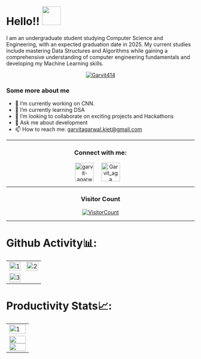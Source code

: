

 # Hello!! <img src="https://media.giphy.com/media/hVa6t0WpoDOk7Pxb7l/giphy.gif" width="50">
 I am an undergraduate student studying Computer Science and Engineering, with an expected graduation date in 2025. My current studies include mastering Data Structures and Algorithms while gaining a comprehensive understanding of computer engineering fundamentals and developing my Machine Learning skills.
 
 <p align="center"><a href="https://github.com/ryo-ma/github-profile-trophy"><img src="https://github-profile-trophy.vercel.app/?username=Garvit414&theme=dracula&column=4&margin-w=15&margin-h=15" alt="Garvit414" /></a></p>
 
 
 ### Some more about me
 - 🔭 I’m currently working on CNN.
 - 🌱 I’m currently learning DSA
 - 👯 I’m looking to collaborate on exciting projects and Hackathons
 - 💬 Ask me about development
 - 📫 How to reach me: garvitagarwal.kiet@gmail.com
 
 <hr>
 
<h3 align="center">Connect with me:</h3>
 <p align="center">
    <a href="https://www.linkedin.com/in/garvit-agarwal-675b81229/" target="blank"><img align="center" src="https://img.icons8.com/cute-clipart/64/000000/linkedin.png" alt="garvit-agarwal-675b81229" height="50" width="50" /></a>&nbsp;&nbsp;&nbsp;&nbsp;
 <a href="https://twitter.com/Garvit_aga" target="blank"><img align="center" src="https://img.icons8.com/cute-clipart/64/000000/twitter.png" alt="Garvit_aga" height="50" width="50" /></a> &nbsp;&nbsp;&nbsp;

 </p>
 
 
 <hr>
 
 <h3 align="center">Visitor Count</h3>
 <a align="center" href="https://profile-counter.glitch.me/{Garvit414}/count.svg">
   
   ![VisitorCount](https://profile-counter.glitch.me/{Garvit414}/count.svg)  
   
 </a>
 
 <hr>
 
 # Github Activity📊:
 
 <table>
   <tr>
     <td><img src="https://github-readme-stats.vercel.app/api?username=Garvit414&theme=radical&show_icons=true"  display=block width=100% height=auto  alt="1" ></td>
     <td><img src="https://github-readme-stats.vercel.app/api/top-langs/?username=Garvit414&theme=radical&layout=compact"  display=block width=100% height=auto  alt="2" ></td>
    </tr> 
    <tr>
       <td><img src="https://github-readme-streak-stats.herokuapp.com/?user=Garvit414&theme=tokyonight"  display=block width=100% height=auto alt="3" >          </td>
   </tr>
 </table>
 
 # Productivity Stats📈:
 <table>
   <tr>
     <td><img src="https://github-profile-summary-cards.vercel.app/api/cards/profile-details?username=Garvit414&theme=monokai"  display=block width=100% height=auto  alt="1" ></td>
    </tr> 
    <tr>
       <td>
         <a href="https://github.com/Garvit414/github-readme-activity-graph#gh-light-mode-only">
          <img src="https://github-readme-activity-graph.cyclic.app/graph?username=Garvit414&theme=react&area=true&hide_border=true#gh-light-mode-only"                width="100%">
         </a>
         <a href="https://github.com/Garvit414/github-readme-activity-graph#gh-dark-mode-only">
           <img src="https://github-readme-activity-graph.cyclic.app/graph?username=Garvit414&theme=dracula&area=true&hide_border=true#gh-dark-mode-only"              width="100%">
         </a>
     </td>
   </td>
   </tr>
 </table>
